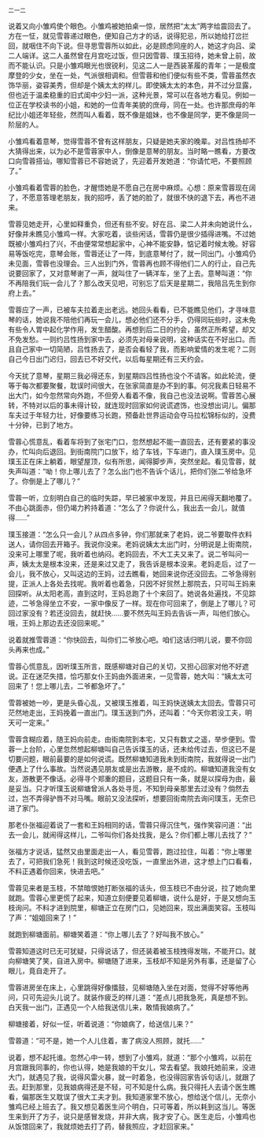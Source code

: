     二一二 

   说着又向小雏鸡使个眼色。小雏鸡被她拍桌一惊，居然把“太太”两字给震回去了。方在一怔，就见雪蓉递过眼色，便知自己方才的话，说得犯忌，所以她给打岔拦回，就咽住不向下说。但寻思雪蓉所以如此，必是顾虑同座的人，她这才向吕、梁二人端详。这二人虽然曾在月宫吃过饭，但只因雪蓉、璞玉招待，她未曾上前，故而不能认识。只是小雏鸡眼光也很锐利，见这二人一是西装革履的青年；一是极度摩登的少女，坐在一处，气派很相调和。但雪蓉和他们便似有些不类，雪蓉虽然衣饰华丽，姿容美秀，但却是个姨太太的样儿。即使姨太太的本色，并不过分显露，但也近于温柔稳重的旧式闺中少妇一派，这种光景，常可以在各地方看见。例如一位正在学校读书的小姐，和她的一位青年美貌的庶母，同在一处。也许那庶母的年纪比小姐还年轻些，然而叫人看着，既不像是姐妹，也不像是同学，更不像是同一阶层的人。

   小雏鸡看着意琴，觉得雪蓉不曾有这样朋友，只疑是她夫家的晚辈。对吕性扬却不大猜得出来，以为必不是雪蓉家中人，倒像是意琴的朋友。当时略一瞧看，方要改口向雪蓉搭讪，哪知雪蓉已不容她说了，先迎着开发她道：“你请忙吧，不要照顾了。”

   小雏鸡看着雪蓉的脸色，才醒悟她是不愿自己在房中麻烦。心想：原来雪蓉现在阔了，不愿意答理老朋友，我的招呼，丢了她的脸了，就很不快的退下去，再也不进来。

   雪蓉见她走开，心里如释重负，但还有些不安。好在吕、梁二人并未向她说什么，好像并未瞧见小雏鸡一样。大家吃着，谈些闲话，雪蓉仍是很少插得进嘴。不过她既被小雏鸡扫了兴，不由便常常想起家中，心神不能安静，惦记着时候太晚。好容易等饭吃完，意琴会账，雪蓉还让了一阵，到底意琴付了，就一同出门。小雏鸡仍未见面，雪蓉也没理会。三人出到门外，雪蓉再也顾不得他们二人的行止，自己先说要回家了，又对意琴谢了一声，就叫住了一辆洋车，坐了上去。意琴叫道：“你不再陪我们玩一会儿了？那么改天见吧，可别忘了后天是星期二，我陪吕先生到你府上去。”

   雪蓉应了一声，已被车夫拉着走出老远。她回头看看，已不能瞧见他们，才寻味意琴的话，她说我不陪他们再玩一会儿，想必他们还不分手，仍得同玩些时，这未免有些令人胃中起化学作用，发生醋酸。再想到后二日的约会，虽然正所希望，却又不免发愁。一则约吕性扬到家中去，必须先对母亲说明，这种话实在不好出口。而且自己家中一切简陋，吕性扬去了，是否会看轻了我，而影响爱情的发生呢？二则自己今日出门迟归，回去已不好交代，以后每星期还有三天约会。

   今天扰了意琴，星期三我必得还东，到星期四吕性扬也没个不请客。如此轮流，便等于每次都要聚餐，耽误时间很大，在张家简直是办不到的事。何况我素日轻易不出大门，如今忽然常向外跑，不但旁人看着不像，我自己也没法说啊。雪蓉苦心展转，不特对以后的事未得计较，就连现时回家如何说谎遮饰，也没想出词儿。偏那车夫过于年轻力壮，好像要练习长跑，预备赴世界运动会夺马拉松锦标似的，没费十分钟，已到了地方。

   雪蓉心慌意乱，看着车将到了张宅门口，忽然想起不能一直回去，还有要紧的事没办，忙叫向后退回。到街南院门口放下，给了车钱，下车进门，直入璞玉房中。见璞玉正在床上躺着，眼望屋顶，似有所思，闻得脚步声，突然坐起。看见雪蓉，就失声叫道：“呦！你上哪儿去了？怎么出门也不告诉个话儿，把你们张二爷给急坏了。你倒是上了哪儿？”

   雪蓉一听，立刻明白自己的临时失踪，早已被家中发现，并且已闹得天翻地覆了。不由心跳面赤，但仍竭力矜持着道：“怎么了？你说什么，我出去一会儿，就值得……”

   璞玉接道：“怎么只一会儿？从四点多钟，你们那就来了老妈，说二爷要取件衣料送人，请你回去开箱子。我说你没来。老妈说姨太太出门时，分明说是上街南院，没来可上哪里了呢，我听着也纳闷。老妈回去，不大工夫又来了。说二爷叫问一声，姨太太是根本没来，还是来过又走了，我告诉是根本没来。老妈走后，过了一会儿，我不放心，又叫这边的王妈，过去瞧看，她回来说你还没回去。二爷急得别提，正派人上各处去找呢。我听着也着急，只因不好贸然上那院去，只可叫王妈来回探听。从太阳老高，直到这时，王妈总跑了十个来回了。她说各处遍找，不见踪迹，二爷急得坐立不安，一家中像反了一样。现在你可回来了，倒是上了哪儿？可回过家没有？若还没回去，就赶快……要不然先叫王妈去告诉一声，叫他们放心。哦，王妈上那边去还没回来呢。”

   说着就推雪蓉道：“你快回去，叫你们二爷放心吧。咱们这话归明儿说，要不你回头再来也成。”

   雪蓉心慌意乱，因听璞玉所言，既感柳塘对自己的关切，又担心回家对他不好遮说。正在迷茫失措，恰巧那女仆王妈由外面进来，一见雪蓉，她大叫：“姨太太可回来了！您上哪儿去，二爷都急坏了。”

   雪蓉被她一吵，更是头昏心乱，又被璞玉推着，叫王妈快送姨太太回去。雪蓉只可茫然地走出，王妈挽着一直出门。璞玉送到门外，还叫着：“今天你若没工夫，明天可一定来。”

   雪蓉含糊应着，随王妈向前走。由街南院到本宅，又只有数丈之遥，举步便到。雪蓉一上台阶，心里忽然想起柳塘叫自己告诉璞玉的话，还未给传过去，但这已不是切要问题，眼前最要的是如何说谎。既然柳塘知道我未到街南院，我就得说一出门便遇上了什么事故。当然说遇见朋友或是出去游散，是不成的。柳塘知道我没有女友，游散更不像话。必得寻个郑重的题目，这题目只有一条，就是以探母为由，最是妥当。只才听璞玉说柳塘曾派人各处寻觅，不知到母亲那里去过没有？倘然去过，岂不弄得驴唇不对马嘴。眼前又没法探听，想要回街南院去询问璞玉，无奈已进了家门。

   那老仆张福迎着说了一套和王妈相同的话，雪蓉只得沉住气，强作笑容问道：“出去一会儿，就闹得这样儿，二爷叫你们各处找我，是么？你们都上哪儿去找了？”

   张福方才说话，猛然又由里面走出一人，看见雪蓉，跑过拉住，叫着：“你上哪里去了，可把我们急死！我到这时候还没吃饭，一直里出外进，这才想上门口看看，不料正遇着你回来，快进去吧。”

   雪蓉见来者是玉枝，不禁暗恨她打断张福的话头，但玉枝已不由分说，拉了她向里就跑。雪蓉心里更慌了起来，知道立刻便要见着柳塘，说什么是好，于是又想向玉枝询问。不料才进到院里，柳塘正立在房门口，见她回来，现出满面笑容。玉枝叫了声：“姐姐回来了！”

   就跑到柳塘面前。柳塘笑着道：“你上哪儿去了？好叫我不放心。”

   雪蓉知道这时已无可犹疑，只得说话了，但还装着被玉枝拽得发喘，不能开口。就向柳塘笑了笑，自进入房中。柳塘随了进来，玉枝却不知是另外有事，还是留了心眼儿，竟自走开了。

   雪蓉进房坐在床上，心里跳得好像擂鼓，见柳塘随入坐在对面，觉得不好等他再问，只可先迎头儿说了。就装作疲乏的样儿道：“差点儿把我急死，真是想不到。白天我一出门，正遇见一个人给我送信儿来，敢情我娘病了。”

   柳塘接着，好似一怔，听着说道：“你娘病了，给送信儿来？”

   雪蓉道：“可不是，她一个人儿住着，害了病没人照顾，就托……”

   说着，想不起托谁。忽然心中一转，想到了小雏鸡，就道：“那个小雏鸡，以前在月宫跟我同事的，你也认得，她是我娘的干女儿，常去看望。我娘托她前来，没进大门，就遇见了我，说得风雷火暴，就一时着急，也没得回家告诉句话儿，就跟了去。赶到那里，见我娘病得还是不轻，可不知是什么病。我只得托人去请个医生瞧看，偏那医生又耽误了很大工夫才到。我知道家里不放心，想给送个信儿，无奈小雏鸡已经上班去了。我又想见着医生问个明白，只可等着，所以耗到这当儿。等医生来到开了方子，说只是感冒发烧，并非大病，我才安了心。医生走后，小雏鸡也从饭馆回来了，我就烦她去打了药，替我照应，才赶回家来。”

